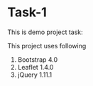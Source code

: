 # Task-1
This is demo project task:

This project uses following
1. Bootstrap 4.0
2. Leaflet 1.4.0
3. jQuery 1.11.1
